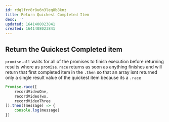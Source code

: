 ```yaml
---
id: rdqlfrr8r8u6n3leq8b8knz
title: Return Quickest Completed Item
desc: ''
updated: 1641408023841
created: 1641408023841
---
```



## Return the Quickest Completed item

`promise.all` waits for all of the promises to finish execution before returning results 
where as 
`promise.race` returns as soon as anything finishes and will return that first completed item in the `.then` so that an array isnt returned only a single result value of the quickest item because its a `.race`

```js
Promise.race([
    recordVideoOne,
    recordVideoTwo,
    recordVideoThree
]).then((message) => {
    console.log(message)
})
```
